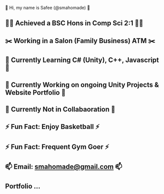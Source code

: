  👋 Hi, my name is Safee (@smahomade) 👋
## 👨‍🎓 Achieved a BSC Hons in Comp Sci 2:1 👨‍🎓
## :scissors: Working in a Salon (Family Business) ATM :scissors:
## 🌱 Currently Learning C# (Unity), C++, Javascript 🌱
## 🔭 Currently Working on ongoing Unity Projects & Website Portfolio 🔭
## 👯 Currently Not in Collabaoration 👯
## ⚡ Fun Fact: Enjoy Basketball ⚡
## ⚡ Fun Fact: Frequent Gym Goer ⚡
## 📫 Email: smahomade@gmail.com 📫
## Portfolio ... 




<!--
**smahomade/smahomade** is a ✨ _special_ ✨ repository because its `README.md` (this file) appears on your GitHub profile.

Here are some ideas to get you started:

- 🔭 I’m currently working on ...
- 🌱 I’m currently learning ...
- 👯 I’m looking to collaborate on ...
- 🤔 I’m looking for help with ...
- 💬 Ask me about ...
- 📫 How to reach me: ...
- 😄 Pronouns: ...
- ⚡ Fun fact: ...
-->
